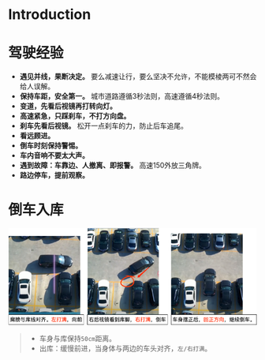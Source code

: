 # Introduction


# 驾驶经验

* **遇见并线，果断决定。** 要么减速让行，要么坚决不允许，不能模棱两可不然会给人误解。
* **保持车距，安全第一。** 城市道路遵循3秒法则，高速遵循4秒法则。
* **变道，先看后视镜再打转向灯。**
* **高速紧急，只踩刹车，不打方向盘。**
* **刹车先看后视镜。** 松开一点刹车的力，防止后车追尾。
* **看远顾进。**
* **倒车时刻保持警惕。**
* **车内音响不要太大声。**
* **遇到故障：车靠边、人撤离、即报警。** 高速150外放三角牌。
* **路边停车，提前观察。**

# 倒车入库

<img src="/assets/images/04.png"/>

>* 车身与库保持`50cm`距离。
>* 出库：缓慢前进，当身体与两边的车头对齐，`左/右打满`。